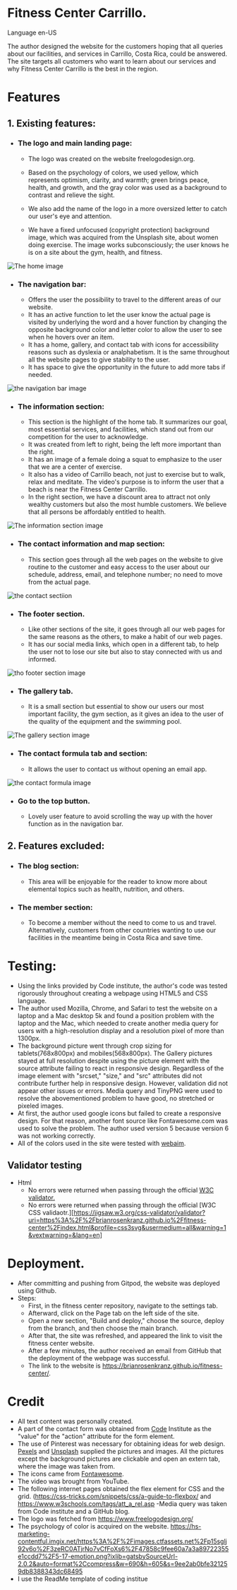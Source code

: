 # Fitness Center Carrillo.

Language en-US

The author designed the website for the customers hoping that all queries about our facilities, and services in Carrillo, Costa Rica, could be answered. The site targets all customers who want to learn about our services and why Fitness Center Carrillo is the best in the region.
# Features
## 1. Existing features:


+   ### The logo and main landing page:

    - The logo was created on the website freelogodesign.org. 
    - Based on the psychology of colors, we used yellow, which represents optimism, clarity, and warmth; green brings peace, health, and growth, and the gray color was used as a background to contrast and relieve the sight. 

    - We also add the name of the logo in a more oversized letter to catch our user's eye and attention. 
    - We have a fixed unfocused (copyright protection) background image, which was acquired from the Unsplash site, about women doing exercise. The image works subconsciously; the user knows he is on a site about the gym, health, and fitness.

![The home image](assets/images/home.png)

+   ### The navigation bar:
    - Offers the user the possibility to travel to the different areas of our website. 
    - It has an active function to let the user know the actual page is visited by underlying the word and a hover function by changing the opposite background color and letter color to allow the user to see when he hovers over an item.
    - It has a home, gallery, and contact tab with icons for accessibility reasons such as dyslexia or analphabetism. It is the same throughout all the website pages to give stability to the user.
    - It has space to give the opportunity in the future to add more tabs if needed.

![the navigation bar image](assets/images/navigation-bar.png)

+   ### The information section:
    - This section is the highlight of the home tab. It summarizes our goal, most essential services, and facilities, which stand out from our competition for the user to acknowledge.
    - It was created from left to right, being the left more important than the right.
    - It has an image of a female doing a squat to emphasize to the user that we are a center of exercise. 
    - It also has a video of Carrillo beach, not just to exercise but to walk, relax and meditate. The video's purpose is to inform the user that a beach is near the Fitness Center Carrillo.
    - In the right section, we have a discount area to attract not only wealthy customers but also the most humble customers. We believe that all persons be affordably entitled to health.           

![The information section image](assets/images/info-section.png)

+   ### The contact information and map section:
    - This section goes through all the web pages on the website to give routine to the customer and easy access to the user about our schedule, address, email, and telephone number; no need to move from the actual page.

![the contact sectiion](assets/images/contact.png)

+   ### The footer section.
    - Like other sections of the site, it goes through all our web pages for the same reasons as the others, to make a habit of our web pages.
    - It has our social media links, which open in a different tab, to help the user not to lose our site but also to stay connected with us and informed.

![tho footer section image](assets/images/footer.png)

+   ### The gallery tab.
    - It is a small section but essential to show our users our most important facility, the gym section, as it gives an idea to the user of the quality of the equipment and the swimming pool.

![The gallery section image](assets/images/gallery.jpg)

+   ### The contact formula tab and section:
    - It allows the user to contact us without opening an email app. 

![the contact formula image](assets/images/contact-form.png)

+   ### Go to the top button. 
    - Lovely user feature to avoid scrolling the way up with the hover function as in the navigation bar.

## 2. Features excluded: 
 - ### The blog section: 
    - This area will be enjoyable for the reader to know more about elemental topics such as health, nutrition, and others.
 - ### The member section:
    - To become a member without the need to come to us and travel. Alternatively, customers from other countries wanting to use our facilities in the meantime being in Costa Rica and save time.
# Testing:
   - Using the links provided by Code institute, the author's code was tested rigorously throughout creating a webpage using HTML5 and CSS language. 
   - The author used Mozilla, Chrome, and Safari to test the website on a laptop and a Mac desktop 5k and found a position problem with the laptop and the Mac, which needed to create another media query for users with a high-resolution display and a resolution pixel of more than 1300px. 
 - The background picture went through crop sizing for tablets(768x800px) and mobiles(568x800px). The Gallery pictures stayed at full resolution despite using the picture element with the source attribute failing to react in responsive design. Regardless of the image element with "srcset," "size," and "src" attributes did not contribute further help in responsive design. However, validation did not appear other issues or errors. Media query and TinyPNG were used to resolve the abovementioned problem to have good, no stretched or pixeled images.
 - At first, the author used google icons but failed to create a responsive design. For that reason, another font source like Fontawesome.com was used to solve the problem. The author used version 5 because version 6 was not working correctly.
  - All of the colors used in the site were tested with [webaim](https://webaim.org/resources/contrastchecker/).
## Validator testing
- Html
    + No errors were returned when passing through the official [W3C validator.]()
    + No errors were returned when passing through the official [W3C CSS validaotr.][https://jigsaw.w3.org/css-validator/validator?uri=https%3A%2F%2Fbrianrosenkranz.github.io%2Ffitness-center%2Findex.html&profile=css3svg&usermedium=all&warning=1&vextwarning=&lang=en]
# Deployment.

- After committing and pushing from Gitpod, the website was deployed using Github.
- Steps:
    - First, in the fitness center repository, navigate to the settings tab. 
    - Afterward, click on the Page tab on the left side of the site. 
    - Open a new section, "Build and deploy," choose the source, deploy from the branch, and then choose the main branch. 
    - After that, the site was refreshed, and appeared the link to visit the fitness center website. 
    - After a few minutes, the author received an email from GitHub that the deployment of the webpage was successful.
    - The link to the website is https://brianrosenkranz.github.io/fitness-center/.

# Credit
- All text content was personally created. 
- A part of the contact form was obtained from [Code]((https://formdump.codeinstitute.net)) Institute as the "value" for the "action" attribute for the form element.
- The use of Pinterest was necessary for obtaining ideas for web design.
[Pexels](https://www.pexels.com/@brian-mora-rosenkranz-394880008/?nc=) and [Unsplash]( https://unsplash.com/) supplied the pictures and images. All the pictures except the background pictures are clickable and open an extern tab, where the image was taken from.
- The icons came from [Fontawesome](https://fontawesome.com/).
- The video was brought from YouTube.
- The following internet pages obtained the flex element for CSS and the grid. (https://css-tricks.com/snippets/css/a-guide-to-flexbox/ and https://www.w3schools.com/tags/att_a_rel.asp
-Media query was taken from Code institute and a GitHub blog.
- The logo was fetched from https://www.freelogodesign.org/
- The psychology of color is acquired on the website. https://hs-marketing-contentful.imgix.net/https%3A%2F%2Fimages.ctfassets.net%2Fp15sglj92v6o%2F3zeRC0ATjrNo7vCfFoXs6%2F47858c9fee60a7a3a89722355e1ccdd7%2F5-17-emotion.png?ixlib=gatsbySourceUrl-2.0.2&auto=format%2Ccompress&w=690&h=605&s=9ee2ab0bfe321259db8388343dc68495
- I use the ReadMe template of coding institue


[def]: https://jigsaw.w3.org/css-validator/validator?uri=https%3A%2F%2Fbrianrosenkranz.github.io%2Ffitness-center%2Findex.html&profile=css3svg&usermedium=all&warning=1&vextwarning=&lang=en